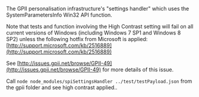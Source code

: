 The GPII personalisation infrastructure's "settings handler" which uses the SystemParametersInfo Win32 API function.

Note that tests and function involving the High Contrast setting will fail on all current versions of Windows (including 
Windows 7 SP1 and Windows 8 SP2) unless the following hotfix from Microsoft is applied: [http://support.microsoft.com/kb/2516889](http://support.microsoft.com/kb/2516889)

See [http://issues.gpii.net/browse/GPII-49](http://issues.gpii.net/browse/GPII-49) for more details of this issue. 


Call `node node_modules/spiSettingsHandler ../test/testPayload.json` from the gpii folder and see high contrast applied..
